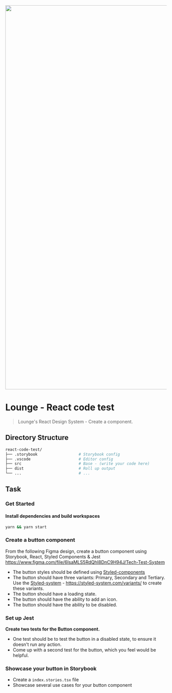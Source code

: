 <div align="center">
<a href="https://loungeunderwear.com"><img width="1200" src="https://cdn.shopify.com/s/files/1/0929/1494/files/lounge-header.jpg?v=1657202657"/></a>
</div>

# Lounge - React code test

> Lounge's React Design System - Create a component.

## Directory Structure
```sh
react-code-test/
├── .storybook                  # Storybook config
├── .vscode                     # Editor config
├── src                         # Base - (write your code here)
├── dist                        # Roll up output
└── ...                         # ...
```

## Task

### Get Started
#### Install dependencies and build workspaces

```sh
yarn && yarn start
```

### Create a button component

From the following Figma design, create a button component using Storybook, React, Styled Components & Jest
https://www.figma.com/file/6IsaMLS5RdQhI8DnC9H94J/Tech-Test-System

- The button styles should be defined using [Styled-components](https://styled-components.com/)
- The button should have three variants: Primary, Secondary and Tertiary. Use the [Styled-system](https://styled-system.com) - https://styled-system.com/variants/ to create these variants.
- The button should have a loading state.
- The button should have the ability to add an icon.
- The button should have the ability to be disabled.

### Set up Jest

**Create two tests for the Button component.**

- One test should be to test the button in a disabled state, to ensure it doesn't run any action.
- Come up with a second test for the button, which you feel would be helpful.

### Showcase your button in Storybook

- Create a `index.stories.tsx` file
- Showcase several use cases for your button component

